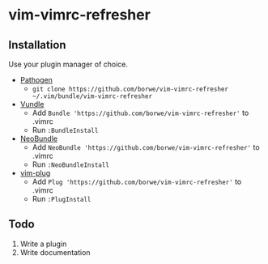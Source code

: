 # vim-vimrc-refresher

## Installation

Use your plugin manager of choice.

- [Pathogen](https://github.com/tpope/vim-pathogen)
  - `git clone https://github.com/borwe/vim-vimrc-refresher ~/.vim/bundle/vim-vimrc-refresher`
- [Vundle](https://github.com/gmarik/vundle)
  - Add `Bundle 'https://github.com/borwe/vim-vimrc-refresher'` to .vimrc
  - Run `:BundleInstall`
- [NeoBundle](https://github.com/Shougo/neobundle.vim)
  - Add `NeoBundle 'https://github.com/borwe/vim-vimrc-refresher'` to .vimrc
  - Run `:NeoBundleInstall`
- [vim-plug](https://github.com/junegunn/vim-plug)
  - Add `Plug 'https://github.com/borwe/vim-vimrc-refresher'` to .vimrc
  - Run `:PlugInstall`

## Todo

1. Write a plugin
2. Write documentation
